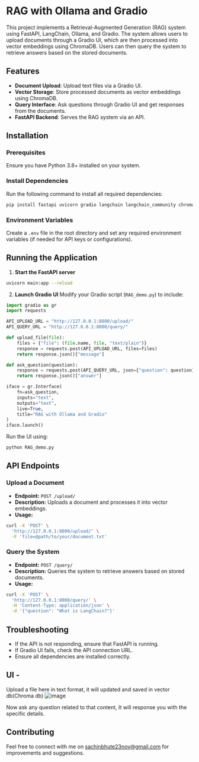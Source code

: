 # RAG with Ollama and Gradio

This project implements a Retrieval-Augmented Generation (RAG) system using FastAPI, LangChain, Ollama, and Gradio. The system allows users to upload documents through a Gradio UI, which are then processed into vector embeddings using ChromaDB. Users can then query the system to retrieve answers based on the stored documents.

## Features

- **Document Upload**: Upload text files via a Gradio UI.
- **Vector Storage**: Store processed documents as vector embeddings using ChromaDB.
- **Query Interface**: Ask questions through Gradio UI and get responses from the documents.
- **FastAPI Backend**: Serves the RAG system via an API.

## Installation

### Prerequisites

Ensure you have Python 3.8+ installed on your system.

### Install Dependencies

Run the following command to install all required dependencies:

```sh
pip install fastapi uvicorn gradio langchain langchain_community chromadb ollama python-dotenv
```

### Environment Variables

Create a `.env` file in the root directory and set any required environment variables (if needed for API keys or configurations).

## Running the Application

1. **Start the FastAPI server**

```sh
uvicorn main:app --reload
```

2. **Launch Gradio UI** Modify your Gradio script (`RAG_demo.py`) to include:

```python
import gradio as gr
import requests

API_UPLOAD_URL = "http://127.0.0.1:8000/upload/"
API_QUERY_URL = "http://127.0.0.1:8000/query/"

def upload_file(file):
    files = {"file": (file.name, file, "text/plain")}
    response = requests.post(API_UPLOAD_URL, files=files)
    return response.json()["message"]

def ask_question(question):
    response = requests.post(API_QUERY_URL, json={"question": question})
    return response.json()["answer"]

iface = gr.Interface(
    fn=ask_question,
    inputs="text",
    outputs="text",
    live=True,
    title="RAG with Ollama and Gradio"
)
iface.launch()
```

Run the UI using:

```sh
python RAG_demo.py
```

## API Endpoints

### Upload a Document

- **Endpoint:** `POST /upload/`
- **Description:** Uploads a document and processes it into vector embeddings.
- **Usage:**

```sh
curl -X 'POST' \
  'http://127.0.0.1:8000/upload/' \
  -F 'file=@path/to/your/document.txt'
```

### Query the System

- **Endpoint:** `POST /query/`
- **Description:** Queries the system to retrieve answers based on stored documents.
- **Usage:**

```sh
curl -X 'POST' \
  'http://127.0.0.1:8000/query/' \
  -H 'Content-Type: application/json' \
  -d '{"question": "What is LangChain?"}'
```

## Troubleshooting

- If the API is not responding, ensure that FastAPI is running.
- If Gradio UI fails, check the API connection URL.
- Ensure all dependencies are installed correctly.

## UI - 
Upload a file here in text format, it will updated and saved in vector db(Chroma db)
![image](https://github.com/user-attachments/assets/189cfc0c-488a-4a02-8d19-68ad1c7fbb75)

Now ask any question related to that content, It will response you with the specific details.




## Contributing

Feel free to connect with me on sachinbhute23nov@gmail.com for improvements and suggestions.



